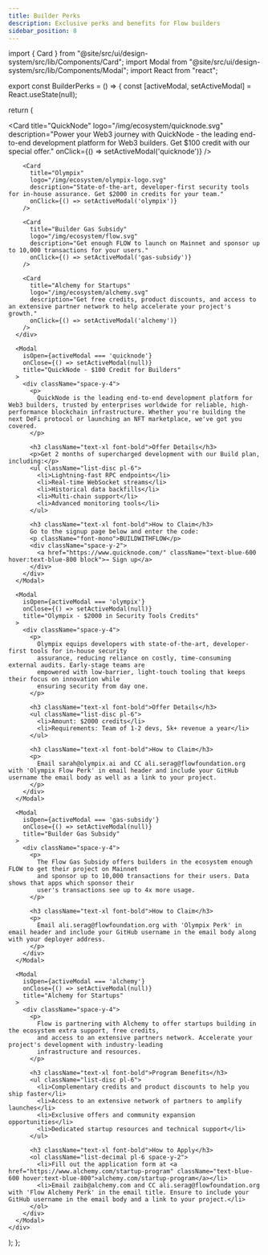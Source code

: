 ```yaml
---
title: Builder Perks
description: Exclusive perks and benefits for Flow builders
sidebar_position: 8
---
```


import { Card } from "@site/src/ui/design-system/src/lib/Components/Card";
import Modal from "@site/src/ui/design-system/src/lib/Components/Modal";
import React from "react";

export const BuilderPerks = () => {
  const [activeModal, setActiveModal] = React.useState(null);

  return (
    <div>
      <div className="grid grid-cols-1 md:grid-cols-2 lg:grid-cols-3 gap-6">
        <Card
          title="QuickNode"
          logo="/img/ecosystem/quicknode.svg"
          description="Power your Web3 journey with QuickNode - the leading end-to-end development platform for Web3 builders. Get $100 credit with our special offer."
          onClick={() => setActiveModal('quicknode')}
        />
        
        <Card
          title="Olympix"
          logo="/img/ecosystem/olympix-logo.svg"
          description="State-of-the-art, developer-first security tools for in-house assurance. Get $2000 in credits for your team."
          onClick={() => setActiveModal('olympix')}
        />

        <Card
          title="Builder Gas Subsidy"
          logo="/img/ecosystem/flow.svg"
          description="Get enough FLOW to launch on Mainnet and sponsor up to 10,000 transactions for your users."
          onClick={() => setActiveModal('gas-subsidy')}
        />

        <Card
          title="Alchemy for Startups"
          logo="/img/ecosystem/alchemy.svg"
          description="Get free credits, product discounts, and access to an extensive partner network to help accelerate your project's growth."
          onClick={() => setActiveModal('alchemy')}
        />
      </div>

      <Modal 
        isOpen={activeModal === 'quicknode'} 
        onClose={() => setActiveModal(null)}
        title="QuickNode - $100 Credit for Builders"
      >
        <div className="space-y-4">
          <p>
            QuickNode is the leading end-to-end development platform for Web3 builders, trusted by enterprises worldwide for reliable, high-performance blockchain infrastructure. Whether you're building the next DeFi protocol or launching an NFT marketplace, we've got you covered.
          </p>
          
          <h3 className="text-xl font-bold">Offer Details</h3>
          <p>Get 2 months of supercharged development with our Build plan, including:</p>
          <ul className="list-disc pl-6">
            <li>Lightning-fast RPC endpoints</li>
            <li>Real-time WebSocket streams</li>
            <li>Historical data backfills</li>
            <li>Multi-chain support</li>
            <li>Advanced monitoring tools</li>
          </ul>

          <h3 className="text-xl font-bold">How to Claim</h3>
          Go to the signup page below and enter the code:
          <p className="font-mono">BUILDWITHFLOW</p>
          <div className="space-y-2">
            <a href="https://www.quicknode.com/" className="text-blue-600 hover:text-blue-800 block">→ Sign up</a>
          </div>
        </div>
      </Modal>

      <Modal 
        isOpen={activeModal === 'olympix'} 
        onClose={() => setActiveModal(null)}
        title="Olympix - $2000 in Security Tools Credits"
      >
        <div className="space-y-4">
          <p>
            Olympix equips developers with state-of-the-art, developer-first tools for in-house security
            assurance, reducing reliance on costly, time-consuming external audits. Early-stage teams are
            empowered with low-barrier, light-touch tooling that keeps their focus on innovation while
            ensuring security from day one.
          </p>
          
          <h3 className="text-xl font-bold">Offer Details</h3>
          <ul className="list-disc pl-6">
            <li>Amount: $2000 credits</li>
            <li>Requirements: Team of 1-2 devs, 5k+ revenue a year</li>
          </ul>

          <h3 className="text-xl font-bold">How to Claim</h3>
          <p>
            Email sarah@olympix.ai and CC ali.serag@flowfoundation.org with 'Olympix Flow Perk' in email header and include your GitHub username the email body as well as a link to your project.
          </p>
        </div>
      </Modal>

      <Modal 
        isOpen={activeModal === 'gas-subsidy'} 
        onClose={() => setActiveModal(null)}
        title="Builder Gas Subsidy"
      >
        <div className="space-y-4">
          <p>
            The Flow Gas Subsidy offers builders in the ecosystem enough FLOW to get their project on Mainnet 
            and sponsor up to 10,000 transactions for their users. Data shows that apps which sponsor their 
            user's transactions see up to 4x more usage.
          </p>

          <h3 className="text-xl font-bold">How to Claim</h3>
          <p>
            Email ali.serag@flowfoundation.org with 'Olympix Perk' in email header and include your GitHub username in the email body along with your deployer address.
          </p>
        </div>
      </Modal>

      <Modal 
        isOpen={activeModal === 'alchemy'} 
        onClose={() => setActiveModal(null)}
        title="Alchemy for Startups"
      >
        <div className="space-y-4">
          <p>
            Flow is partnering with Alchemy to offer startups building in the ecosystem extra support, free credits, 
            and access to an extensive partners network. Accelerate your project's development with industry-leading 
            infrastructure and resources.
          </p>
          
          <h3 className="text-xl font-bold">Program Benefits</h3>
          <ul className="list-disc pl-6">
            <li>Complementary credits and product discounts to help you ship faster</li>
            <li>Access to an extensive network of partners to amplify launches</li>
            <li>Exclusive offers and community expansion opportunities</li>
            <li>Dedicated startup resources and technical support</li>
          </ul>

          <h3 className="text-xl font-bold">How to Apply</h3>
          <ol className="list-decimal pl-6 space-y-2">
            <li>Fill out the application form at <a href="https://www.alchemy.com/startup-program" className="text-blue-600 hover:text-blue-800">alchemy.com/startup-program</a></li>
            <li>Email zaib@alchemy.com and CC ali.serag@flowfoundation.org with 'Flow Alchemy Perk' in the email title. Ensure to include your GitHub username in the email body and a link to your project.</li>
          </ol>
        </div>
      </Modal>
    </div>
  );
};

<BuilderPerks />
